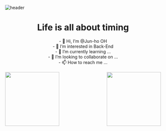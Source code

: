 
![header](https://capsule-render.vercel.app/api?type=waving&color=auto&height=300&section=header&text=welcome&fontSize=90&animation=fadeIn&fontAlignY=38&desc=Jun-ho&nbsp;OH's%20GitHub%20Profile&descAlignY=51&descAlign=62)

<h1 align="center"> Life is all about timing </h1>

<div align="center">
  - 👋 Hi, I’m @Jun-ho OH<br> 
  - 👀 I’m interested in Back-End<br>
  - 🌱 I’m currently learning ...<br> 
  - 💞️ I’m looking to collaborate on ...<br> 
  - 📫 How to reach me ...<br>
</div>
<br>

<div float="left">
<img align="left" height=175 src="https://github-readme-stats.vercel.app/api?username=junho5"/>
<img align="right" height=175 src="https://github-readme-stats.vercel.app/api/top-langs/?username=junho5&layout=compact&hide=css"/>
</div>









